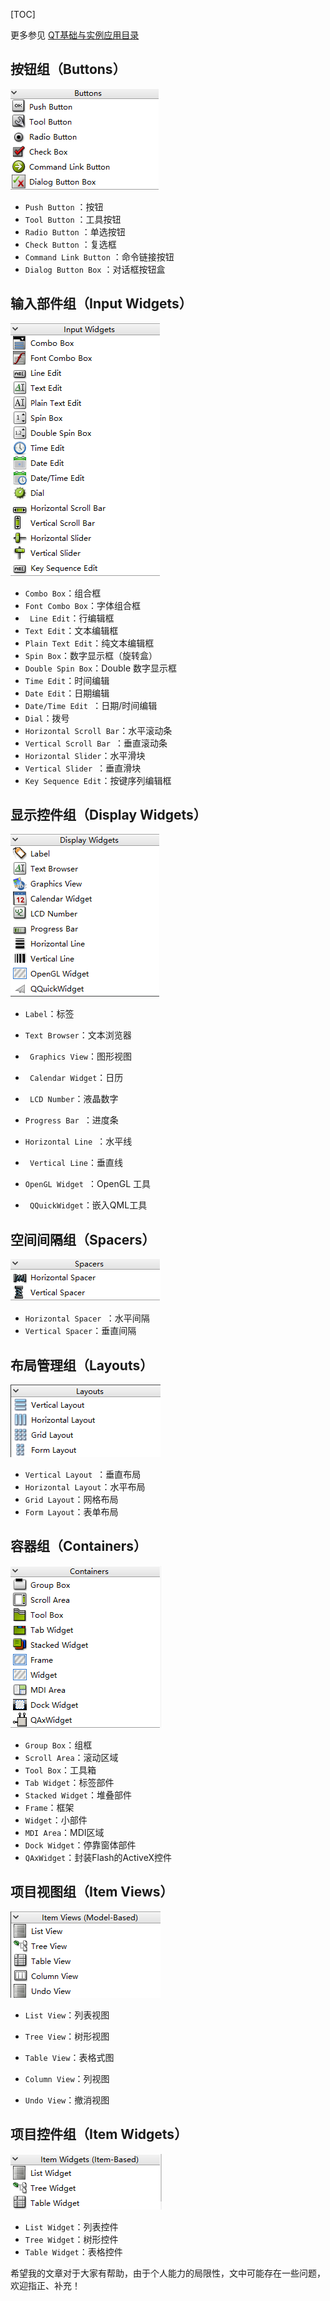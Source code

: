 [TOC]

更多参见
[QT基础与实例应用目录](https://blog.csdn.net/leacock1991/article/details/118662440)



## 按钮组（Buttons）



![image-20210714215851783](Pictures/QT基础之常用控件简单介绍/A_QT基础之常用控件简单介绍.png)

- `Push Button` ：按钮
- `Tool Button` ：工具按钮
- `Radio Button` ：单选按钮
- `Check Button` ：复选框
- `Command Link Button` ：命令链接按钮
- `Dialog Button Box` ：对话框按钮盒



## 输入部件组（Input Widgets）



![image-20210714220435643](Pictures/QT基础之常用控件简单介绍/B_QT基础之常用控件简单介绍.png)



- `Combo Box`：组合框
- `Font Combo Box`：字体组合框
- ` Line Edit`：行编辑框
- `Text Edit`：文本编辑框
- `Plain Text Edit`：纯文本编辑框
- `Spin Box`：数字显示框（旋转盒）
- `Double Spin Box`：Double 数字显示框
- `Time Edit`：时间编辑
- `Date Edit`：日期编辑
- `Date/Time Edit `：日期/时间编辑
- `Dial`：拨号
- `Horizontal Scroll Bar`：水平滚动条
- `Vertical Scroll Bar `：垂直滚动条
- `Horizontal Slider`：水平滑块
- `Vertical Slider `：垂直滑块
- `Key Sequence Edit`：按键序列编辑框



## 显示控件组（Display Widgets）



![image-20210714221655623](Pictures/QT基础之常用控件简单介绍/C_QT基础之常用控件简单介绍.png)



- `Label`：标签

- `Text Browser`：文本浏览器
- ` Graphics View`：图形视图
- ` Calendar Widget`：日历
- ` LCD Number`：液晶数字
- `Progress Bar `：进度条
- `Horizontal Line `：水平线
- ` Vertical Line`：垂直线
- `OpenGL Widget `：OpenGL 工具
- ` QQuickWidget`：嵌入QML工具

## 空间间隔组（Spacers）

![image-20210714222222782](Pictures/QT基础之常用控件简单介绍/D_QT基础之常用控件简单介绍.png)

- `Horizontal Spacer `：水平间隔
- `Vertical Spacer`：垂直间隔



## 布局管理组（Layouts）

![image-20210714222509305](Pictures/QT基础之常用控件简单介绍/E_QT基础之常用控件简单介绍.png)



- `Vertical Layout `：垂直布局
- `Horizontal Layout`：水平布局
- `Grid Layout`：网格布局
- `Form Layout`：表单布局

## 容器组（Containers）

![image-20210714222823857](Pictures/QT基础之常用控件简单介绍/F_QT基础之常用控件简单介绍.png)



- `Group Box`：组框
- `Scroll Area`：滚动区域
- `Tool Box`：工具箱
- `Tab Widget`：标签部件
- `Stacked Widget`：堆叠部件
- `Frame`：框架
- `Widget`：小部件
- `MDI Area`：MDI区域
- `Dock Widget`：停靠窗体部件
- `QAxWidget`：封装Flash的ActiveX控件



## 项目视图组（Item Views）

![image-20210714223543448](Pictures/QT基础之常用控件简单介绍/G_QT基础之常用控件简单介绍.png)



- `List View`：列表视图
- `Tree View`：树形视图

- `Table View`：表格式图

- `Column View`：列视图

- `Undo View`：撤消视图



## 项目控件组（Item Widgets）

![image-20210714223958111](Pictures/QT基础之常用控件简单介绍/H_QT基础之常用控件简单介绍.png)



- `List Widget`：列表控件
- `Tree Widget`：树形控件
- `Table Widget`：表格控件



希望我的文章对于大家有帮助，由于个人能力的局限性，文中可能存在一些问题，欢迎指正、补充！

